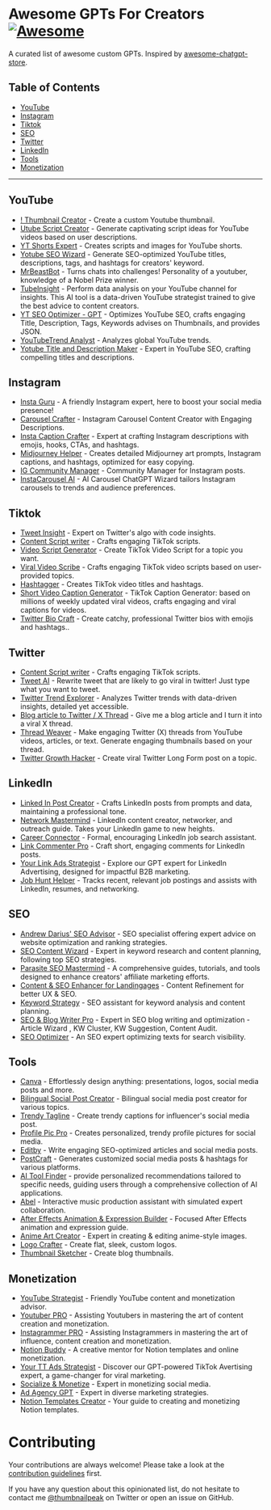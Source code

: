 # Awesome GPTs For Creators [![Awesome](https://cdn.rawgit.com/sindresorhus/awesome/d7305f38d29fed78fa85652e3a63e154dd8e8829/media/badge.svg)](https://github.com/sindresorhus/awesome)
A curated list of awesome custom GPTs. Inspired by [awesome-chatgpt-store](https://github.com/devisasari/awesome-chatgpt-store).
## Table of Contents
  - [YouTube](#youtube)
  - [Instagram](#instagram)
  - [Tiktok](#tiktok)
  - [SEO](#seo)
  - [Twitter](#twitter)
  - [LinkedIn](#linkedin)
  - [Tools](#tools)
  - [Monetization](#monetization)

---

## YouTube
* [! Thumbnail Creator](https://gptstore.ai/gpts/tEzL0crkGf-thumbnail-creator) - Create a custom Youtube thumbnail.
* [Utube Script Creator](https://gptstore.ai/gpts/kXx4qubJp8-utube-script-creator) - Generate captivating script ideas for YouTube videos based on user descriptions.
* [YT Shorts Expert](https://gptstore.ai/gpts/otz0F1heeJ-yt-shorts-expert) - Creates scripts and images for YouTube shorts.
* [Yotube SEO Wizard](https://gptstore.ai/gpts/FsgDB85VVl-yotube-seo-wizard) - Generate SEO-optimized YouTube titles, descriptions, tags, and hashtags for creators' keyword.
* [MrBeastBot](https://gptstore.ai/gpts/zthkOKBjvz-mrbeastbot) - Turns chats into challenges! Personality of a youtuber, knowledge of a Nobel Prize winner.
* [TubeInsight](https://gptstore.ai/gpts/oPWfbykEKm-tubeinsight) - Perform data analysis on your YouTube channel for insights. This AI tool is a data-driven YouTube strategist trained to give the best advice to content creators.
* [YT SEO Optimizer - GPT](https://gptstore.ai/gpts/zx3Xu2ovoU-yt-seo-optimizer-gpt) - Optimizes YouTube SEO, crafts engaging Title, Description, Tags, Keywords advises on Thumbnails, and provides JSON.
* [YouTubeTrend Analyst](https://gptstore.ai/gpts/WxzzBuMIGJ-youtub-data-summarizer) - Analyzes global YouTube trends.
* [Yotube Title and Description Maker](https://gptstore.ai/gpts/BmtHk2p6a6-yotube-title-and-description-maker) - Expert in YouTube SEO, crafting compelling titles and descriptions.

## Instagram
* [Insta Guru](https://gptstore.ai/gpts/dpwUpUNx3h-insta-guru) - A friendly Instagram expert, here to boost your social media presence!
* [Carousel Crafter](https://gptstore.ai/gpts/v_W_E4xnFO-carousel-crafter) - Instagram Carousel Content Creator with Engaging Descriptions.
* [Insta Caption Crafter](https://gptstore.ai/gpts/0sF1fXfody-insta-caption-crafter) - Expert at crafting Instagram descriptions with emojis, hooks, CTAs, and hashtags.
* [Midjourney Helper](https://gptstore.ai/gpts/oqAsFojI5-midjourney-helper) - Creates detailed Midjourney art prompts, Instagram captions, and hashtags, optimized for easy copying.
* [IG Community Manager](https://gptstore.ai/gpts/q7gcwPxcLB-ig-helper) - Community Manager for Instagram posts.
* [InstaCarousel AI](https://gptstore.ai/gpts/nbX9fzSMET-instacarousel-ai-carousel-creation-for-instagram) - AI Carousel ChatGPT Wizard tailors Instagram carousels to trends and audience preferences.

## Tiktok
* [Tweet Insight](https://gptstore.ai/gpts/HRA77s6gIZ-tweet-insight) - Expert on Twitter's algo with code insights.
* [Content Script writer](https://gptstore.ai/gpts/lbyomKP0HI-content-script-writer) - Crafts engaging TikTok scripts.
* [Video Script Generator](https://gptstore.ai/gpts/KdmjfCKoFx-video-script-generator) - Create TikTok Video Script for a topic you want.
* [Viral Video Scribe](https://gptstore.ai/gpts/BuUcHfgx9P-viral-video-scribe) - Crafts engaging TikTok video scripts based on user-provided topics.
* [Hashtagger](https://gptstore.ai/gpts/vinGDkhuS-hashtagger) - Creates TikTok video titles and hashtags.
* [Short Video Caption Generator](https://gptstore.ai/gpts/o90evTXH0C-short-video-caption-generator) - TikTok Caption Generator: based on millions of weekly updated viral videos, crafts engaging and viral captions for videos.
* [Twitter Bio Craft](https://gptstore.ai/gpts/BBaT0m_A3x-twitter-bio-craft) - Create catchy, professional Twitter bios with emojis and hashtags..

## Twitter
* [Content Script writer](https://gptstore.ai/gpts/lbyomKP0HI-content-script-writer) - Crafts engaging TikTok scripts.
* [Tweet AI](https://gptstore.ai/gpts/ZFm3WlTGKe-tweet-ai) - Rewrite tweet that are likely to go viral in twitter! Just type what you want to tweet.
* [Twitter Trend Explorer](https://gptstore.ai/gpts/twQgO_7msP-twitter-trend-explorer) - Analyzes Twitter trends with data-driven insights, detailed yet accessible.
* [Blog article to Twitter / X Thread](https://gptstore.ai/gpts/h1qoBBYLC4-blog-article-to-twitter-x-thread) - Give me a blog article and I turn it into a viral X thread.
* [Thread Weaver](https://gptstore.ai/gpts/mkRlgcXkJv-thread-weaver) - Make engaging Twitter (X) threads from YouTube videos, articles, or text. Generate engaging thumbnails based on your thread.
* [Twitter Growth Hacker](https://gptstore.ai/gpts/s3N7EOTRNG-twitter-growth-hacker) - Create viral Twitter Long Form post on a topic.

## LinkedIn
* [Linked In Post Creator](https://gptstore.ai/gpts/MGouWWkUUs-linked-in-post-creator) - Crafts LinkedIn posts from prompts and data, maintaining a professional tone.
* [Network Mastermind](https://gptstore.ai/gpts/WvvIwAkemk-network-mastermind) - LinkedIn content creator, networker, and outreach guide. Takes your LinkedIn game to new heights.
* [Career Connector](https://gptstore.ai/gpts/8XCIRl66FC-career-connector) - Formal, encouraging LinkedIn job search assistant.
* [Link Commenter Pro](https://gptstore.ai/gpts/uYZQwNx19M-link-commenter-pro) - Craft short, engaging comments for LinkedIn posts.
* [Your Link Ads Strategist](https://gptstore.ai/gpts/5vIofenfMy-your-link-ads-strategist) - Explore our GPT expert for LinkedIn Advertising, designed for impactful B2B marketing.
* [Job Hunt Helper](https://gptstore.ai/gpts/EE13mYqtkt-job-hunt-helper) - Tracks recent, relevant job postings and assists with LinkedIn, resumes, and networking.

## SEO
* [Andrew Darius' SEO Advisor](https://gptstore.ai/gpts/pY4iOa64Yl-andrew-darius-seo-advisor) - SEO specialist offering expert advice on website optimization and ranking strategies.
* [SEO Content Wizard](https://gptstore.ai/gpts/DPB0Jm6B2s-seo-content-wizard) - Expert in keyword research and content planning, following top SEO strategies.
* [Parasite SEO Mastermind](https://gptstore.ai/gpts/W9CMDYqdMu-parasite-seo-mastermind) - A comprehensive guides, tutorials, and tools designed to enhance creators' affiliate marketing efforts.
* [Content & SEO Enhancer for Landingages](https://gptstore.ai/gpts/kHBNclL92J-content-seo-enhancer-for-landingages) - Content Refinement for better UX & SEO.
* [Keyword Strategy](https://gptstore.ai/gpts/Com1dP5Xk_-keyword-strategy) - SEO assistant for keyword analysis and content planning.
* [SEO & Blog Writer Pro](https://gptstore.ai/gpts/ok95FPEk41-seo-blog-writer-pro) - Expert in SEO blog writing and optimization - Article Wizard , KW Cluster, KW Suggestion, Content Audit.
* [SEO Optimizer](https://gptstore.ai/gpts/B4hROEqJIs-seo-optimizer) - An SEO expert optimizing texts for search visibility.

## Tools
* [Canva](https://gptstore.ai/gpts/4nBAUVbWT-canva) - Effortlessly design anything: presentations, logos, social media posts and more.
* [Bilingual Social Post Creator](https://gptstore.ai/gpts/MKRmiCVx1B-bilingual-social-post-creator) - Bilingual social media post creator for various topics.
* [Trendy Tagline](https://gptstore.ai/gpts/H9g3MdzG3M-) - Create trendy captions for influencer's social media post.
* [Profile Pic Pro](https://gptstore.ai/gpts/7aTDvCqGPm-profile-pic-pro) - Creates personalized, trendy profile pictures for social media.
* [Editby](https://gptstore.ai/gpts/_6HFmgKGUI-editby-seo-and-social-media-writer) - Write engaging SEO-optimized articles and social media posts.
* [PostCraft](https://gptstore.ai/gpts/wjufbB3mSq-postcraft) - Generates customized social media posts & hashtags for various platforms.
* [AI Tool Finder](https://gptstore.ai/gpts/JLPO47jD7l-ai-finder-net) - provide personalized recommendations tailored to specific needs, guiding users through a comprehensive collection of AI applications.
* [Abel](https://gptstore.ai/gpts/i3ytcAH4D3-abel) - Interactive music production assistant with simulated expert collaboration.
* [After Effects Animation & Expression Builder](https://gptstore.ai/gpts/yhR1GLD0dY-after-effects-animation-expression-builder) - Focused After Effects animation and expression guide.
* [Anime Art Creator](https://gptstore.ai/gpts/HTX5isqUGs-anime-art-creator) - Expert in creating & editing anime-style images.
* [Logo Crafter](https://gptstore.ai/gpts/IgZqEnO4vf-logo-crafter) - Create flat, sleek, custom logos.
* [Thumbnail Sketcher](https://gptstore.ai/gpts/lRIqkqVLk-thumbnail-sketcher) - Create blog thumbnails.

## Monetization
* [YouTube Strategist](https://gptstore.ai/gpts/thzW_3c1Ip-youtube-strategist) - Friendly YouTube content and monetization advisor.
* [Youtuber PRO](https://gptstore.ai/gpts/zsRNZ2rjJy-youtuber-pro) - Assisting Youtubers in mastering the art of content creation and monetization.
* [Instagrammer PRO](https://gptstore.ai/gpts/kNixFw4Cwy-instagrammer-pro) - Assisting Instagrammers in mastering the art of influence, content creation and monetization.
* [Notion Buddy](https://gptstore.ai/gpts/70yYKTxhrd-notion-buddy) - A creative mentor for Notion templates and online monetization.
* [Your TT Ads Strategist](https://gptstore.ai/gpts/YCMtpYveTk-your-tt-ads-strategist) - Discover our GPT-powered TikTok Avertising expert, a game-changer for viral marketing.
* [Socialize & Monetize](https://gptstore.ai/gpts/kpNkjHFqox-socialize-monetize) - Expert in monetizing social media.
* [Ad Agency GPT](https://gptstore.ai/gpts/hl1ktxdr9-the-ad-agency-gpt) - Expert in diverse marketing strategies.
* [Notion Templates Creator](https://gptstore.ai/gpts/sJ2IJpg9VG-notion-templates-creator) - Your guide to creating and monetizing Notion templates.


# Contributing

Your contributions are always welcome! Please take a look at the [contribution guidelines](https://github.com/thumbnailpeak-head/awesome-creators-chatgpt/blob/main/CONTRIBUTING.md) first.

If you have any question about this opinionated list, do not hesitate to contact me [@thumbnailpeak](https://twitter.com/thumbnailpeak) on Twitter or open an issue on GitHub.
